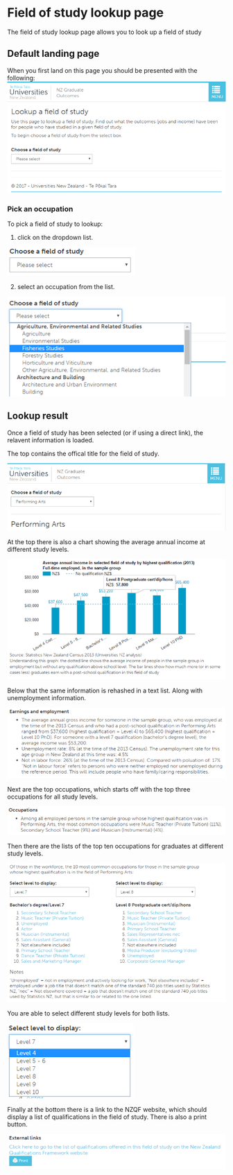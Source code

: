 # Field of study lookup page
The field of study lookup page allows you to look up a field of study

## Default landing page
When you first land on this page you should be presented with the following:
![Field of study landing page](default-landing.PNG)

### Pick an occupation
To pick a field of study to lookup:
1. click on the dropdown list.

![Field of study select box](default-landing-select.PNG)

2. select an occupation from the list.

![Field of study select box expanded](select-expanded.PNG)

## Lookup result
Once a field of study has been selected (or if using a direct link), the relavent information is loaded.

The top contains the offical title for the field of study.

![Field of study top section](loaded-top.png)

At the top there is also a chart showing the average annual income at different study levels.

![Income chart](income-chart.png)

Below that the same information is rehashed in a text list. Along with unemployment information.

![Income text list](loaded-income-and-employment.png)

Next are the top occupations, which starts off with the top three occupations for all study levels.

![Top three occupations](loaded-top-occupations.png)

Then there are the lists of the top ten occupations for graduates at different study levels.

![Top occupation lists pick a study level](occupation-lists.png)

You are able to select different study levels for both lists.

![Select study level for occupation list](study-level-select.png)

Finally at the bottom there is a link to the NZQF website, which should display a list of qualifications in the field of study. There is also a print button.

![External link and print section](external-link-and-print.png)